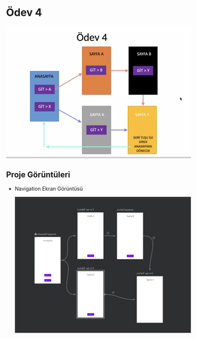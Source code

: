 # Ödev 4

![Odev4](https://github.com/dogukaanatlar/techcareer.net-Android/blob/main/Odev4/Odev4.jpg)

## Proje Görüntüleri

* Navigation Ekran Görüntüsü

  ![main_activity_nav_ss](https://github.com/dogukaanatlar/techcareer.net-Android/blob/main/Odev4/main_activity_nav_ss.jpg)
